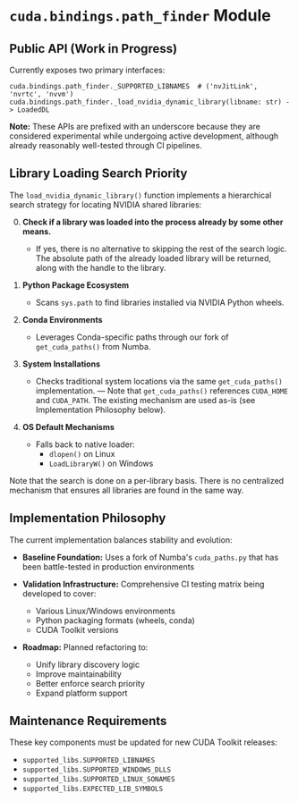 # `cuda.bindings.path_finder` Module

## Public API (Work in Progress)

Currently exposes two primary interfaces:

```
cuda.bindings.path_finder._SUPPORTED_LIBNAMES  # ('nvJitLink', 'nvrtc', 'nvvm')
cuda.bindings.path_finder._load_nvidia_dynamic_library(libname: str) -> LoadedDL
```

**Note:**
These APIs are prefixed with an underscore because they are considered
experimental while undergoing active development, although already
reasonably well-tested through CI pipelines.

## Library Loading Search Priority

The `load_nvidia_dynamic_library()` function implements a hierarchical search
strategy for locating NVIDIA shared libraries:

0. **Check if a library was loaded into the process already by some other means.**
   - If yes, there is no alternative to skipping the rest of the search logic.
     The absolute path of the already loaded library will be returned, along
     with the handle to the library.

1. **Python Package Ecosystem**
   - Scans `sys.path` to find libraries installed via NVIDIA Python wheels.

2. **Conda Environments**
   - Leverages Conda-specific paths through our fork of `get_cuda_paths()` from Numba.

3. **System Installations**
   - Checks traditional system locations via the same `get_cuda_paths()` implementation.
     — Note that `get_cuda_paths()` references `CUDA_HOME` and `CUDA_PATH`. The existing
     mechanism are used as-is (see Implementation Philosophy below).

4. **OS Default Mechanisms**
   - Falls back to native loader:
     - `dlopen()` on Linux
     - `LoadLibraryW()` on Windows

Note that the search is done on a per-library basis. There is no centralized
mechanism that ensures all libraries are found in the same way.

## Implementation Philosophy

The current implementation balances stability and evolution:

- **Baseline Foundation:** Uses a fork of Numba's `cuda_paths.py` that has been
  battle-tested in production environments

- **Validation Infrastructure:** Comprehensive CI testing matrix being developed to cover:
  - Various Linux/Windows environments
  - Python packaging formats (wheels, conda)
  - CUDA Toolkit versions

- **Roadmap:** Planned refactoring to:
  - Unify library discovery logic
  - Improve maintainability
  - Better enforce search priority
  - Expand platform support

## Maintenance Requirements

These key components must be updated for new CUDA Toolkit releases:

- `supported_libs.SUPPORTED_LIBNAMES`
- `supported_libs.SUPPORTED_WINDOWS_DLLS`
- `supported_libs.SUPPORTED_LINUX_SONAMES`
- `supported_libs.EXPECTED_LIB_SYMBOLS`
